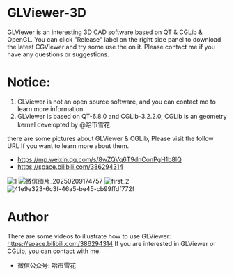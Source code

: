 # GLViewer-3D
GLViewer is an interesting 3D CAD software based on QT &amp; CGLib &amp; OpenGL.
You can click "Release" label on the right side panel to download the latest CGViewer and try some use the on it.
Please contact me if you have any questions or suggestions.

# Notice:
1. GLViewer is not an open source software, and you can contact me to learn more information.
2. GLViewer is based on QT-6.8.0 and CGLib-3.2.2.0, CGLib is an geometry kernel developted by @哈市雪花.

there are some pictures about GLViewer & CGLib, Please visit the follow URL If you want to learn more about them.
* https://mp.weixin.qq.com/s/8wZQVq6T9dnConPgH1b8lQ
* https://space.bilibili.com/386294314

![1](https://github.com/user-attachments/assets/16a45634-f0b0-4257-9f10-0ae0dc4242a5)
![微信图片_20250209174757](https://github.com/user-attachments/assets/333bebd6-9112-4ae5-9051-9a35e3420350)
![first_2](https://github.com/user-attachments/assets/c4548a9d-8146-4405-9570-a20d790a86c8)
![41e9e323-6c3f-46a5-be45-cb99ffdf772f](https://github.com/user-attachments/assets/dd6e5623-4167-4bff-8df2-361b9115d685)

# Author
There are some videos to illustrate how to use GLViewer: https://space.bilibili.com/386294314
If you are interested in GLViewer or CGLib, you can contact with me.

* 微信公众号: 哈市雪花
